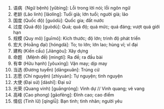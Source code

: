 1. 语病（Ngữ bệnh) [yǔbìng]: Lỗi trong lời nói; lỗi ngôn ngữ
2. 老龄 (Lão linh)	[lǎolíng]: Tuổi già; lớn tuổi; người già; lão
3. 国度 (Quốc độ) [guódù]: Quốc gia; đất nước
4. 过度 (Quá độ) [guòdù]: Quá; quá độ; quá mức; quá đáng; vượt quá giới hạn
5. 规模 (Quy mô) [guīmó]: Kích thước; độ lớn; trình độ phát triển
6. 宏大 (Hoằng đại) [hóngdà]: To; to lớn; lớn lao; hùng vĩ; vĩ đại
7. 建构 (Kiến cấu) [Jiàngòu]: Xây dựng
8. 命题 （Mệnh đề) [mìngtí]: Ra đề; ra đầu bài
9. 有幸 (Hữu hạnh) [yǒuxìng]: Vận may; dịp may
10. 当选 (Đương tuyển) [dāngxuǎn]: Trúng cử
11. 志愿 (Chí nguyện) [zhìyuàn]: Tự nguyện; tình nguyện
12. 大使 (Đại sứ) [dàshǐ]: Đại sứ
13. 光荣 (Quang vinh)	[guāngróng]: Vinh dự // Vinh quang; vẻ vang
14. 高峰 (Cao phong) [gāofēng]: Đỉnh cao; cao điểm
15. 情侣 (Tình lữ) [qínglǚ]: Bạn tình; tình nhân; người yêu